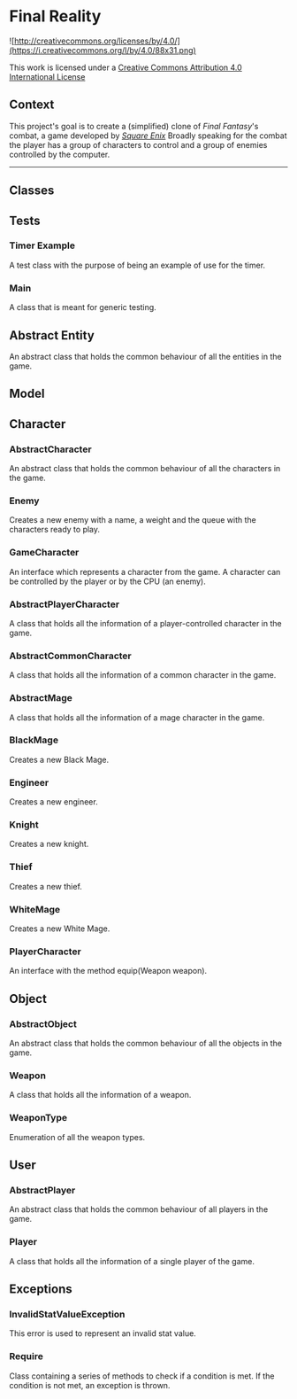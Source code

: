 Final Reality
=============

![http://creativecommons.org/licenses/by/4.0/](https://i.creativecommons.org/l/by/4.0/88x31.png)

This work is licensed under a 
[Creative Commons Attribution 4.0 International License](http://creativecommons.org/licenses/by/4.0/)

Context
-------

This project's goal is to create a (simplified) clone of _Final Fantasy_'s combat, a game developed
by [_Square Enix_](https://www.square-enix.com)
Broadly speaking for the combat the player has a group of characters to control and a group of 
enemies controlled by the computer.

---


## Classes


## Tests

### Timer Example
A test class with the purpose of being an example of use for the timer.

### Main
A class that is meant for generic testing.


## Abstract Entity
An abstract class that holds the common behaviour of all the entities in the game.

## Model

## Character

### AbstractCharacter
An abstract class that holds the common behaviour of all the characters in the game.

### Enemy
Creates a new enemy with a name, a weight and the queue with the characters ready to play.

### GameCharacter
An interface which represents a character from the game. A character can be controlled by the player or by the CPU (an enemy).

### AbstractPlayerCharacter
A class that holds all the information of a player-controlled character in the game.

### AbstractCommonCharacter
A class that holds all the information of a common character in the game.

### AbstractMage
A class that holds all the information of a mage character in the game.

### BlackMage
Creates a new Black Mage.

### Engineer
Creates a new engineer.

### Knight
Creates a new knight.

### Thief
Creates a new thief.

### WhiteMage
Creates a new White Mage.

### PlayerCharacter
An interface with the method equip(Weapon weapon).

## Object

### AbstractObject
An abstract class that holds the common behaviour of all the objects in the game.

### Weapon
A class that holds all the information of a weapon.

### WeaponType
Enumeration of all the weapon types.

## User

### AbstractPlayer
An abstract class that holds the common behaviour of all players in the game.

### Player
A class that holds all the information of a single player of the game.


## Exceptions

### InvalidStatValueException
This error is used to represent an invalid stat value.

### Require
Class containing a series of methods to check if a condition is met. If the condition is not met, an exception is thrown.

